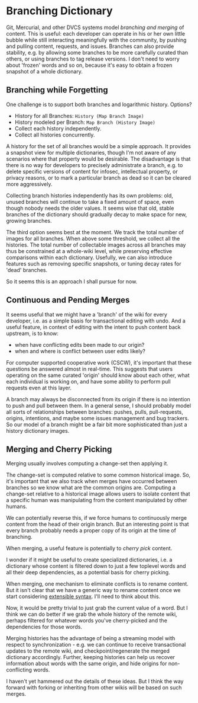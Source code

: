 
# Branching Dictionary

Git, Mercurial, and other DVCS systems model *branching and merging* of content. This is useful: each developer can operate in his or her own little bubble while still interacting meaningfully with the community, by pushing and pulling content, requests, and issues. Branches can also provide stability, e.g. by allowing some branches to be more carefully curated than others, or using branches to tag release versions. I don't need to worry about 'frozen' words and so on, because it's easy to obtain a frozen snapshot of a whole dictionary.

## Branching while Forgetting

One challenge is to support both branches and logarithmic history. Options?

* History for all Branches: `History (Map Branch Image)`
* History modeled per Branch: `Map Branch (History Image)`
 * Collect each history independently.
 * Collect all histories concurrently.

A history for the set of all branches would be a simple approach. It provides a snapshot view for multiple dictionaries, though I'm not aware of any scenarios where that property would be desirable. The disadvantage is that there is no way for developers to precisely administrate a branch, e.g. to delete specific versions of content for infosec, intellectual property, or privacy reasons, or to mark a particular branch as dead so it can be cleared more aggressively.

Collecting branch histories independently has its own problems: old, unused branches will continue to take a fixed amount of space, even though nobody needs the older values. It seems wise that old, stable branches of the dictionary should gradually decay to make space for new, growing branches. 

The third option seems best at the moment. We track the total number of images for all branches. When above some threshold, we collect all the histories. The total number of collectable images across all branches may thus be constrained at a whole-wiki level, while preserving effective comparisons within each dictionary. Usefully, we can also introduce features such as removing specific snapshots, or tuning decay rates for 'dead' branches.

So it seems this is an approach I shall pursue for now.

## Continuous and Pending Merges

It seems useful that we might have a 'branch' of the wiki for every developer, i.e. as a simple basis for transactional editing with undo. And a useful feature, in context of editing with the intent to push content back upstream, is to know:

* when have conflicting edits been made to our origin?
* when and where is conflict between user edits likely?

For computer supported cooperative work (CSCW), it's important that these questions be answered almost in real-time. This suggests that users operating on the same curated 'origin' should know about each other, what each individual is working on, and have some ability to perform pull requests even at this layer. 

A branch may always be disconnected from its origin if there is no intention to push and pull between them. In a general sense, I should probably model all sorts of relationships between branches: pushes, pulls, pull-requests, origins, intentions, and maybe some issues management and bug trackers. So our model of a branch might be a fair bit more sophisticated than just a history dictionary images.

## Merging and Cherry Picking 

Merging usually involves computing a change-set then applying it. 

The change-set is computed relative to some common historical image. So, it's important that we also track when merges have occurred between branches so we know what are the common origins are. Computing a change-set relative to a historical image allows users to isolate content that a specific human was manipulating from the content manipulated by other humans.

We can potentially reverse this, if we force humans to continuously merge content from the head of their origin branch. But an interesting point is that every branch probably needs a proper copy of its origin at the time of branching. 

When merging, a useful feature is potentially to *cherry pick* content. 

I wonder if it might be useful to create specialized dictionaries, i.e. a dictionary whose content is filtered down to just a few toplevel words and all their deep dependencies, as a potential basis for cherry picking. 

When merging, one mechanism to eliminate conflicts is to rename content. But it isn't clear that we have a generic way to rename content once we start considering [extensible syntax](ExtensibleSyntax.md). I'll need to think about this.



Now, it would be pretty trivial to just grab the current value of a word. But I think we can do better if we grab the whole history of the remote wiki, perhaps filtered for whatever words you've cherry-picked and the dependencies for those words.

Merging histories has the advantage of being a streaming model with respect to synchronization - e.g. we can continue to receive transactional updates to the remote wiki, and checkpoint/regenerate the merged dictionary accordingly. Further, keeping histories can help us recover information about words with the same origin, and hide origins for non-conflicting words.

I haven't yet hammered out the details of these ideas. But I think the way forward with forking or inheriting from other wikis will be based on such merges.










